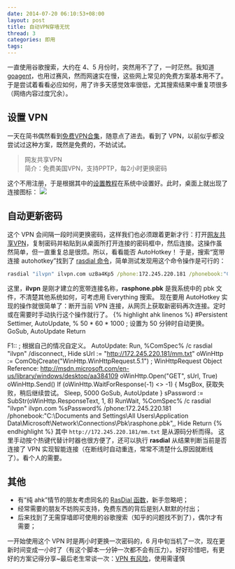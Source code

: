 ```yaml
---
date: 2014-07-20 06:10:53+08:00
layout: post
title: 自动VPN穿墙无忧
thread: 3
categories: 即用
tags:
---
```

一直使用谷歌搜索，大约在 4、5 月份时，突然用不了了，一时茫然。我知道 [goagent](https://code.google.com/p/goagent/)，也用过赛风，然而网速实在慢，这些网上常见的免费方案基本用不了。于是尝试着看看必应如何，用了许多天感觉效率很低，尤其搜索结果中重复项很多（网络内容过度冗余）。
## 设置 VPN
一天在简书偶然看到[免费VPN合集](http://jianshu.io/p/f783122bc249)，随意点了进去。看到了 VPN，以前似乎都没尝试过这种方案，既然是免费的，不妨试试。
> 网友共享VPN  
> 简介：免费美国VPN，支持PPTP，每2小时更换密码  

这个不用注册，于是根据其中的[设置教程](http://ilvpn.com/guide/)在系统中设置好。此时，桌面上就出现了连接图标：
![](http://ww4.sinaimg.cn/mw690/6ef7171bgw1ehrw9kbzgpj202602iwe9.jpg)

## 自动更新密码
这个 VPN 会间隔一段时间更换密码，这样我们也必须跟着更新才行：打开[网友共享VPN](http://vpn.wwdhz.com/)，复制密码并粘贴到从桌面所打开连接的密码框中，然后连接。这操作虽然简单，但一直重复总是很烦。所以，看看能否 AutoHotkey！
于是，搜索“宽带连接 autohotkey”找到了 [rasdial 命令](http://technet.microsoft.com/en-us/library/ff859533)，简单测试发现用这个命令操作是可行的：

```bat
rasdial "ilvpn" ilvpn.com uzBa4Kp5 /phone:172.245.220.181 /phonebook:"C:\Documents and Settings\All Users\Application Data\Microsoft\Network\Connections\Pbk\rasphone.pbk"
```
这里，**ilvpn** 是刚才建立的宽带连接名称，**rasphone.pbk** 是我系统中的 pbk 文件，不清楚其他系统如何，可考虑用 Everything 搜索。
现在要用 AutoHotkey 实现的操作就很简单了：断开当前 VPN 连接，从网页上获取新密码再次连接。定时或在需要时手动执行这个操作就行了。
{% highlight ahk linenos %}
#Persistent
Settimer, AutoUpdate, % 50 * 60 * 1000 ; 设置为 50 分钟时自动更换。
GoSub, AutoUpdate
Return

F1:: ; 根据自己的情况自定义。
AutoUpdate:
Run, %ComSpec% /c rasdial "ilvpn" /disconnect,, Hide
sUrl := "http://172.245.220.181/mm.txt"
oWinHttp := ComObjCreate("WinHttp.WinHttpRequest.5.1") ; WinHttpRequest Object Reference: http://msdn.microsoft.com/en-us/library/windows/desktop/aa384109
oWinHttp.Open("GET", sUrl, True)
oWinHttp.Send()
If (oWinHttp.WaitForResponse(-1) <> -1)
{
    MsgBox, 获取失败，稍后继续尝试。
    Sleep, 5000
    GoSub, AutoUpdate
}
sPassword := SubStr(oWinHttp.ResponseText, 1, 8)
RunWait, %ComSpec% /c rasdial "ilvpn" ilvpn.com %sPassword% /phone:172.245.220.181 /phonebook:"C:\Documents and Settings\All Users\Application Data\Microsoft\Network\Connections\Pbk\rasphone.pbk",, Hide
Return
{% endhighlight %}
其中 `http://172.245.220.181/mm.txt` 是从源码分析而得。
这里手动按个热键代替计时器也很方便了，还可以执行 **rasdial** 从结果判断当前是否连接了 VPN 实现智能连接（在断线时自动重连，常常不清楚什么原因就断线了）。看个人的需要。

## 其他
* 有“纯 ahk”情节的朋友考虑同名的 [RasDial 函数](http://msdn.microsoft.com/en-us/library/windows/desktop/aa377004)，新手忽略吧；
* 经常需要的朋友不妨购买支持，免费东西的背后是别人默默的付出；
* 后来找到了无需穿墙即可使用的谷歌搜索（知乎的问题找不到了），偶尔才有需要；

一开始使用这个 VPN 时是两小时更换一次密码的，6 月中旬当机了一次，现在更新时间变成一小时了（有这个脚本一分钟一次都不会有压力）。好好珍惜吧，有更好的方案记得分享~最后老生常谈一次：[VPN 有风险](http://zhuanlan.zhihu.com/evilcos/19804737)，使用需谨慎

